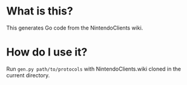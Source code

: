 # What is this?
This generates Go code from the NintendoClients wiki.

# How do I use it?
Run `gen.py path/to/protocols` with NintendoClients.wiki cloned in the current directory.
